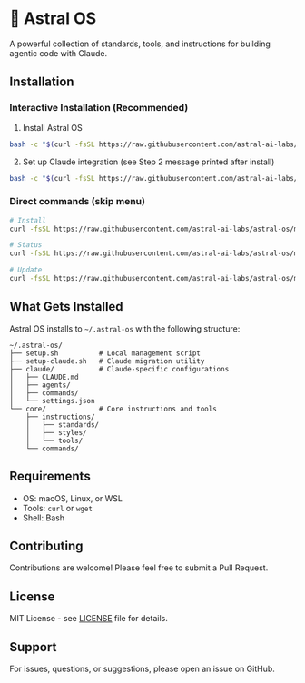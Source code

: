 # 🚀 Astral OS

A powerful collection of standards, tools, and instructions for building agentic code with Claude.

## Installation

### Interactive Installation (Recommended)

1) Install Astral OS
```bash
bash -c "$(curl -fsSL https://raw.githubusercontent.com/astral-ai-labs/astral-os/main/setup.sh)"
```

2) Set up Claude integration (see Step 2 message printed after install)
```bash
bash -c "$(curl -fsSL https://raw.githubusercontent.com/astral-ai-labs/astral-os/main/setup-claude.sh)"
```

### Direct commands (skip menu)

```bash
# Install
curl -fsSL https://raw.githubusercontent.com/astral-ai-labs/astral-os/main/setup.sh | bash -s install

# Status
curl -fsSL https://raw.githubusercontent.com/astral-ai-labs/astral-os/main/setup.sh | bash -s status

# Update
curl -fsSL https://raw.githubusercontent.com/astral-ai-labs/astral-os/main/setup.sh | bash -s update
```

## What Gets Installed

Astral OS installs to `~/.astral-os` with the following structure:

```
~/.astral-os/
├── setup.sh          # Local management script
├── setup-claude.sh   # Claude migration utility
├── claude/           # Claude-specific configurations
│   ├── CLAUDE.md
│   ├── agents/
│   ├── commands/
│   └── settings.json
└── core/             # Core instructions and tools
    ├── instructions/
    │   ├── standards/
    │   ├── styles/
    │   └── tools/
    └── commands/
```

## Requirements

- OS: macOS, Linux, or WSL
- Tools: `curl` or `wget`
- Shell: Bash

## Contributing

Contributions are welcome! Please feel free to submit a Pull Request.

## License

MIT License - see [LICENSE](LICENSE) file for details.

## Support

For issues, questions, or suggestions, please open an issue on GitHub.
